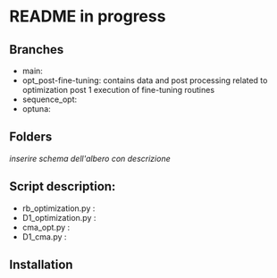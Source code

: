 # README in progress

## Branches
* main: 
* opt_post-fine-tuning: contains data and post processing related to optimization post 1 execution of fine-tuning routines
* sequence_opt:
* optuna:

## Folders
_inserire schema dell'albero con descrizione_

## Script description:
* rb_optimization.py :
* D1_optimization.py :
* cma_opt.py :
* D1_cma.py :

## Installation
